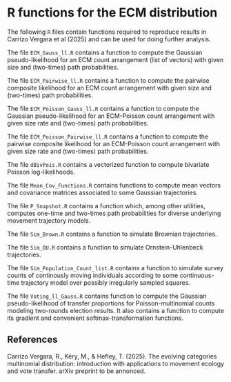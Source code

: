 # R functions for the ECM distribution

The following `R` files contain functions required to reproduce results in Carrizo Vergara et al (2025) and can be used for doing further analysis.

The file `ECM_Gauss_ll.R` contains a function to compute the Gaussian pseudo-likelihood for an ECM count arrangement (list of vectors) with given size and (two-times) path probabilities.

The file `ECM_Pairwise_ll.R` contains a function to compute the pairwise composite likelihood for an ECM count arrangement with given size and (two-times) path probabilities.

The file `ECM_Poisson_Gauss_ll.R` contains a function to compute the Gaussian pseudo-likelihood for an ECM-Poisson count arrangement with given size rate and (two-times) path probabilities.

The file `ECM_Poisson_Pairwise_ll.R` contains a function to compute the pairwise composite likelihood for an ECM-Poisson count arrangement with given size rate and (two-times) path probabilities.

The file `dBivPois.R` contains a vectorized function to compute bivariate Poisson log-likelihoods.

The file `Mean_Cov_Functions.R` contains functions to compute mean vectors and covariance matrices associated to some Gaussian trajectories.

The file `P_Snapshot.R` contains a function which, among other utilities, computes one-time and two-times path probabilities for diverse underlying movement trajectory models.

The file `Sim_Brown.R` contains a function to simulate Brownian trajectories.

The file `Sim_OU.R` contains a function to simulate Ornstein-Uhlenbeck trajectories.

The file `Sim_Population_Count_list.R` contains a function to simulate survey counts of continously moving individuals according to some continuous-time trajectory model over possibly irregularly sampled squares.

The file `Voting_ll_Gauss.R` contains function to compute the Gaussian pseudo-likelihood of transfer proportions for Poisson-multinomial counts modeling two-rounds election results. It also contains a function to compute its gradient and convenient softmax-transformation functions.

## References

Carrizo Vergara, R., Kéry, M., & Hefley, T. (2025). The evolving categories multinomial distribution: introduction with applications to movement ecology and vote transfer. arXiv preprint to be annonced.
